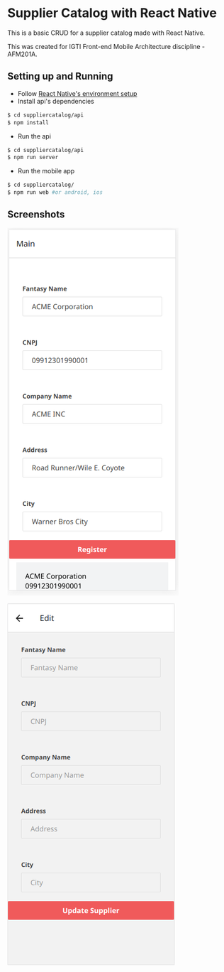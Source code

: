 # Supplier Catalog with React Native

This is a basic CRUD for a supplier catalog made with React Native.

This was created for IGTI Front-end Mobile Architecture discipline - AFM201A.

## Setting up and Running

* Follow [React Native's environment setup](https://reactnative.dev/docs/environment-setup)
* Install api's dependencies

```bash
$ cd suppliercatalog/api
$ npm install
```

* Run the api
```bash
$ cd suppliercatalog/api
$ npm run server
```

* Run the mobile app

```bash
$ cd suppliercatalog/
$ npm run web #or android, ios
```

## Screenshots

![Screenshot 1](/docs/app1.png)

![Screenshot 1](/docs/app2.png)